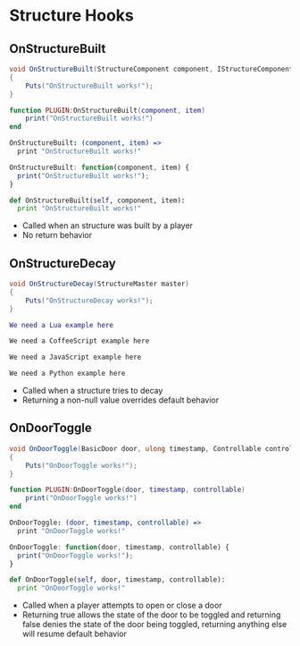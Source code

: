 # Structure Hooks

## OnStructureBuilt

``` csharp
void OnStructureBuilt(StructureComponent component, IStructureComponentItem item)
{
    Puts("OnStructureBuilt works!");
}
```

``` lua
function PLUGIN:OnStructureBuilt(component, item)
    print("OnStructureBuilt works!")
end
```

``` coffeescript
OnStructureBuilt: (component, item) =>
  print "OnStructureBuilt works!"
```

``` javascript
OnStructureBuilt: function(component, item) {
  print("OnStructureBuilt works!");
}
```

``` python
def OnStructureBuilt(self, component, item):
  print "OnStructureBuilt works!"
```

 * Called when an structure was built by a player
 * No return behavior

## OnStructureDecay

``` csharp
void OnStructureDecay(StructureMaster master)
{
    Puts("OnStructureDecay works!");
}
```

``` lua
We need a Lua example here
```

``` coffeescript
We need a CoffeeScript example here
```

``` javascript
We need a JavaScript example here
```

``` python
We need a Python example here
```

 * Called when a structure tries to decay
 * Returning a non-null value overrides default behavior

## OnDoorToggle

``` csharp
void OnDoorToggle(BasicDoor door, ulong timestamp, Controllable controllable)
{
    Puts("OnDoorToggle works!");
}
```

``` lua
function PLUGIN:OnDoorToggle(door, timestamp, controllable)
    print("OnDoorToggle works!")
end
```

``` coffeescript
OnDoorToggle: (door, timestamp, controllable) =>
  print "OnDoorToggle works!"
```

``` javascript
OnDoorToggle: function(door, timestamp, controllable) {
  print("OnDoorToggle works!");
}
```

``` python
def OnDoorToggle(self, door, timestamp, controllable):
  print "OnDoorToggle works!"
```

 * Called when a player attempts to open or close a door
 * Returning true allows the state of the door to be toggled and returning false denies the state of the door being toggled, returning anything else will resume default behavior
